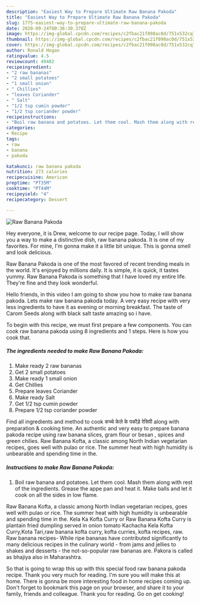 ```yaml
---
description: "Easiest Way to Prepare Ultimate Raw Banana Pakoda"
title: "Easiest Way to Prepare Ultimate Raw Banana Pakoda"
slug: 1775-easiest-way-to-prepare-ultimate-raw-banana-pakoda
date: 2020-09-24T00:36:30.378Z
image: https://img-global.cpcdn.com/recipes/c2fbac21f098ac0d/751x532cq70/raw-banana-pakoda-recipe-main-photo.jpg
thumbnail: https://img-global.cpcdn.com/recipes/c2fbac21f098ac0d/751x532cq70/raw-banana-pakoda-recipe-main-photo.jpg
cover: https://img-global.cpcdn.com/recipes/c2fbac21f098ac0d/751x532cq70/raw-banana-pakoda-recipe-main-photo.jpg
author: Ronald Hogan
ratingvalue: 4.5
reviewcount: 49482
recipeingredient:
- "2 raw bananas"
- "2 small potatoes"
- "1 small onion"
- " Chillies"
- "leaves Coriander"
- " Salt"
- "1/2 tsp cumin powder"
- "1/2 tsp coriander powder"
recipeinstructions:
- "Boil raw banana and potatoes. Let them cool. Mash them along with rest of the ingredients. Grease the appe pan and heat it. Make balls and let it cook on all the sides in low flame."
categories:
- Recipe
tags:
- raw
- banana
- pakoda

katakunci: raw banana pakoda 
nutrition: 273 calories
recipecuisine: American
preptime: "PT35M"
cooktime: "PT44M"
recipeyield: "4"
recipecategory: Dessert

---
```



![Raw Banana Pakoda](https://img-global.cpcdn.com/recipes/c2fbac21f098ac0d/751x532cq70/raw-banana-pakoda-recipe-main-photo.jpg)

Hey everyone, it is Drew, welcome to our recipe page. Today, I will show you a way to make a distinctive dish, raw banana pakoda. It is one of my favorites. For mine, I'm gonna make it a little bit unique. This is gonna smell and look delicious.

Raw Banana Pakoda is one of the most favored of recent trending meals in the world. It's enjoyed by millions daily. It is simple, it is quick, it tastes yummy. Raw Banana Pakoda is something that I have loved my entire life. They're fine and they look wonderful.

Hello friends, in this video I am going to show you how to make raw banana pakoda. Lets make raw banana pakoda today. A very easy recipe with very less ingredients to have it as evening or morning breakfast. The taste of Carom Seeds along with black salt taste amazing so i have.


To begin with this recipe, we must first prepare a few components. You can cook raw banana pakoda using 8 ingredients and 1 steps. Here is how you cook that.

<!--inarticleads1-->

##### The ingredients needed to make Raw Banana Pakoda:

1. Make ready 2 raw bananas
1. Get 2 small potatoes
1. Make ready 1 small onion
1. Get  Chillies
1. Prepare leaves Coriander
1. Make ready  Salt
1. Get 1/2 tsp cumin powder
1. Prepare 1/2 tsp coriander powder


Find all ingredients and method to cook कच्चे केले के पकौड़े रेसिपी along with preparation &amp; cooking time. An authentic and very easy to prepare banana pakoda recipe using raw banana slices, gram flour or besan , spices and green chilies. Raw Banana Kofta, a classic among North Indian vegetarian recipes, goes well with pulao or rice. The summer heat with high humidity is unbearable and spending time in the. 

<!--inarticleads2-->

##### Instructions to make Raw Banana Pakoda:

1. Boil raw banana and potatoes. Let them cool. Mash them along with rest of the ingredients. Grease the appe pan and heat it. Make balls and let it cook on all the sides in low flame.


Raw Banana Kofta, a classic among North Indian vegetarian recipes, goes well with pulao or rice. The summer heat with high humidity is unbearable and spending time in the. Kela Ka Kofta Curry or Raw Banana Kofta Curry is plantain fried dumpling served in onion tomato Kachacha Kela Kofta Curry,Kota Tari,raw banana kofta curry, kofta curries, kofta recipes, raw. Raw banana recipes- While ripe bananas have contributed significantly to many delicious recipes in the culinary world - from jams and jellies to shakes and desserts - the not-so-popular raw bananas are. Pakora is called as bhajiya also in Maharashtra. 

So that is going to wrap this up with this special food raw banana pakoda recipe. Thank you very much for reading. I'm sure you will make this at home. There is gonna be more interesting food in home recipes coming up. Don't forget to bookmark this page on your browser, and share it to your family, friends and colleague. Thank you for reading. Go on get cooking!
